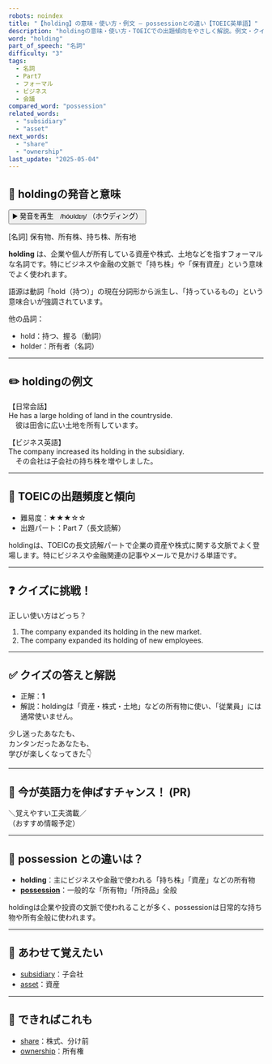 ```yaml
---
robots: noindex
title: "【holding】の意味・使い方・例文 ― possessionとの違い【TOEIC英単語】"
description: "holdingの意味・使い方・TOEICでの出題傾向をやさしく解説。例文・クイズ付きでpossessionとの違いもわかりやすく学べます。"
word: "holding"
part_of_speech: "名詞"
difficulty: "3"
tags:
  - 名詞
  - Part7
  - フォーマル
  - ビジネス
  - 会議
compared_word: "possession"
related_words:
  - "subsidiary"
  - "asset"
next_words:
  - "share"
  - "ownership"
last_update: "2025-05-04"
---
```


## 🔰 holdingの発音と意味

<button class="play-audio" onclick="playTTS('holding')">
  <span class="play-audio-main">
    ▶️ 発音を再生　/hóʊldɪŋ/
  </span>
  <span class="play-audio-sub">
    （ホウディング）
  </span>
</button>

[名詞] 保有物、所有株、持ち株、所有地

**holding** は、企業や個人が所有している資産や株式、土地などを指すフォーマルな名詞です。特にビジネスや金融の文脈で「持ち株」や「保有資産」という意味でよく使われます。

語源は動詞「hold（持つ）」の現在分詞形から派生し、「持っているもの」という意味合いが強調されています。

他の品詞：  
- hold：持つ、握る（動詞）
- holder：所有者（名詞）

---

## ✏️ holdingの例文

【日常会話】  
He has a large holding of land in the countryside.  
　彼は田舎に広い土地を所有しています。

【ビジネス英語】  
The company increased its holding in the subsidiary.  
　その会社は子会社の持ち株を増やしました。

---

## 🎯 TOEICの出題頻度と傾向

- 難易度：★★★☆☆
- 出題パート：Part 7（長文読解）

holdingは、TOEICの長文読解パートで企業の資産や株式に関する文脈でよく登場します。特にビジネスや金融関連の記事やメールで見かける単語です。

---

## ❓ クイズに挑戦！

正しい使い方はどっち？

1. The company expanded its holding in the new market.  
2. The company expanded its holding of new employees.

---

## ✅ クイズの答えと解説

- 正解：**1**
- 解説：holdingは「資産・株式・土地」などの所有物に使い、「従業員」には通常使いません。

少し迷ったあなたも、  
カンタンだったあなたも、  
学びが楽しくなってきた👇️

---

## 🚀 今が英語力を伸ばすチャンス！ (PR)

<div class="info-center">
＼覚えやすい工夫満載／<br>  
（おすすめ情報予定）
</div>

---

## 🤔  possession との違いは？

- **holding**：主にビジネスや金融で使われる「持ち株」「資産」などの所有物
- **[possession](/possession)**：一般的な「所有物」「所持品」全般

holdingは企業や投資の文脈で使われることが多く、possessionは日常的な持ち物や所有全般に使われます。

---

## 🧩 あわせて覚えたい

- [subsidiary](/subsidiary)：子会社
- [asset](/asset)：資産

---

## 📖 できればこれも

- [share](/share)：株式、分け前
- [ownership](/ownership)：所有権

<!-- cvid: aid43_bid29 -->

